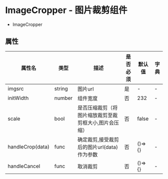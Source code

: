 # ImageCropper - 图片裁剪组件


* ImageCropper

## 属性

属性名 | 类型 | 描述 | 是否必须 | 默认值 | 字典 |  
------- | ------- | ------- | ------- | ------- | ------- |
imgsrc | string | 图片url | 是 | - | - |
initWidth | number | 组件宽度 | 否 | 232 | - |
scale | bool | 是否压缩裁剪（将图片缩放裁剪至裁剪框大小,图片会压缩） | 否 | false | - |
handleCrop(data) | func | 确定裁剪,接受裁剪后的图片url(data)作为参数 | 否 | ()=>{} | - |
handleCancel | func | 取消裁剪 | 否 | ()=>{} | - ||
